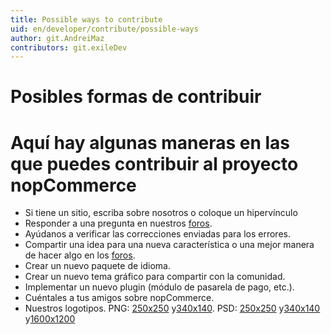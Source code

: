 ```yaml
---
title: Possible ways to contribute
uid: en/developer/contribute/possible-ways
author: git.AndreiMaz
contributors: git.exileDev
---
```


# Posibles formas de contribuir

# Aquí hay algunas maneras en las que puedes contribuir al proyecto nopCommerce

* Si tiene un sitio, escriba sobre nosotros o coloque un hipervínculo
* Responder a una pregunta en nuestros [foros](http://www.nopcommerce.com/boards/).
* Ayúdanos a verificar las correcciones enviadas para los errores.
* Compartir una idea para una nueva característica o una mejor manera de hacer algo en los [foros](http://www.nopcommerce.com/boards/).
* Crear un nuevo paquete de idioma.
* Crear un nuevo tema gráfico para compartir con la comunidad.
* Implementar un nuevo plugin (módulo de pasarela de pago, etc.).
* Cuéntales a tus amigos sobre nopCommerce.
* Nuestros logotipos. PNG: [250x250](http://www.nopcommerce.com/images/nopLogos/nopcommerce_logo_250x250-trans.png) y[340x140](http://www.nopcommerce.com/images/nopLogos/nopcommerce_logo-340x140-trans.png). PSD: [250x250](http://www.nopcommerce.com/images/nopLogos/250x250.psd) y[340x140](http://www.nopcommerce.com/images/nopLogos/340x140.psd) y[1600x1200](http://www.nopcommerce.com/images/nopLogos/1600x1200.psd)
